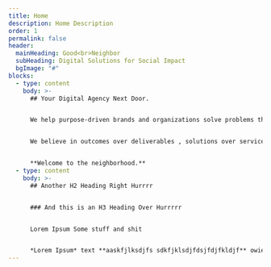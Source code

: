 ```yaml
---
title: Home
description: Home Description
order: 1
permalink: false
header:
  mainHeading: Good<br>Neighbor
  subHeading: Digital Solutions for Social Impact
  bgImage: "#"
blocks:
  - type: content
    body: >-
      ## Your Digital Agency Next Door.


      We help purpose-driven brands and organizations solve problems through strategy, design, and technology. If your mission is to do good, we can help you do it better. Learn more about who we are and what we do.


      We believe in outcomes over deliverables , solutions over services, and people over profit. Take a look at some of our clients and projects to get a feel for the type of work we do. Ready to get to work on your next project? So are we.


      **Welcome to the neighborhood.**
  - type: content
    body: >-
      ## Another H2 Heading Right Hurrrr


      ### And this is an H3 Heading Over Hurrrrr


      Lorem Ipsum Some stuff and shit


      *Lorem Ipsum* text **aaskfjlksdjfs sdkfjklsdjfdsjfdjfkldjf** owieuf0iowuf0sdu90 ed. This is link [right here](https://google.com).
---
```

